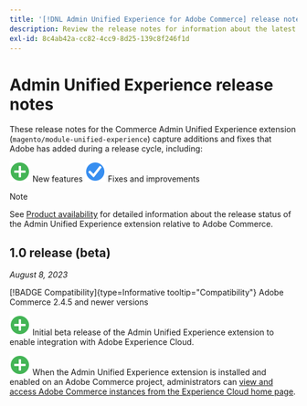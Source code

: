 ```yaml
---
title: '[!DNL Admin Unified Experience for Adobe Commerce] release notes'
description: Review the release notes for information about the latest release of the [!DNL Admin Unified Experience] extension for Commerce.
exl-id: 8c4ab42a-cc82-4cc9-8d25-139c8f246f1d
---
```

# Admin Unified Experience release notes

These release notes for the Commerce Admin Unified Experience extension (`magento/module-unified-experience`) capture additions and fixes that Adobe has added during a release cycle, including:

![New](../assets/new.svg) New features
![Fixed issue](../assets/fix.svg) Fixes and improvements


>[!NOTE]
>
>See [Product availability](https://experienceleague.adobe.com/docs/commerce-operations/release/product-availability.html) for detailed information about the release status of the Admin Unified Experience extension relative to Adobe Commerce.

## 1.0 release (beta)

*August 8, 2023*

[!BADGE Compatibility]{type=Informative tooltip="Compatibility"} Adobe Commerce 2.4.5 and newer versions

![New](../assets/new.svg) Initial beta release of the Admin Unified Experience extension to enable integration with Adobe Experience Cloud.

![New](../assets/new.svg) When the Admin Unified Experience extension is installed and enabled on an Adobe Commerce project, administrators can [view and access Adobe Commerce instances from the Experience Cloud home page](admin-unified-experience-integration-overview.md).
